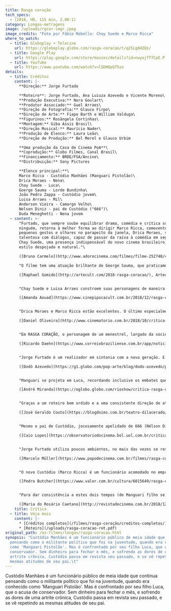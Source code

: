 ```yaml
---
title: Rasga coração
tech_specs:
  - (2018, HD, 115 min, 2.00:1)
category: Longas-metragens
image: /uploads/rgcor-imgr.jpeg
image_credits: "Foto por Fábio Rebello: Chay Suede e Marco Ricca"
where_to_watch:
  - title: Globoplay + Telecine
    url: https://globoplay.globo.com/rasga-coracao/t/q2SLg6HZQs/
  - title: Google Play
    url: https://play.google.com/store/movies/details?id=nwyojfTfCpE.P
  - title: YouTube
    url: https://www.youtube.com/watch?v=lSDH6pQf5zo
details:
  - title: Créditos
    content: |-
      **Direção:** Jorge Furtado

      **Roteiro**: Jorge Furtado, Ana Luiuza Azevedo e Vicente Moreno\
      **Produção Executiva:** Nora Goulart\
      **Produtor Associado:** Guel Arraes\
      **Direção de Fotografia:** Glauco Firpo\
      **Direção de Arte:** Fiapo Barth e William Valduga\
      **Figurinos:** Rosângela Cortinhas\
      **Montagem:** Giba Assis Brasil\
      **Direção Musical:** Maurício Nader\
      **Produção de Elenco:** Laura Leão\
      **Direção de Produção:** Bel Merel e Glauco Urbim

      **Uma produção da Casa de Cinema PoA**\
      **Coprodução:** Globo Filmes, Canal Brasil\
      **Financiamento:** BRDE/FSA/Ancine\
      **Distribuição:** Sony Pictures

      **Elenco principal:**\
      Marco Ricca - Custódio Manhães (Manguari Pistolão)\
      Drica Moraes - Nena\
      Chay Suede - Luca\
      Goerge Sauma - Lorde Bundinha\
      João Pedro Zappa - Custódio jovem\
      Luisa Arraes - Mil\
      Anderson Vieira - Camargo Velho\
      Nelson Diniz - pai de Custódio ("666")\
      Duda Meneghetti - Nena jovem
  - content: >-
      "Furtado, que sempre soube equilibrar drama, comédia e crítica social como
      ninguém, retorna à melhor forma ao dirigir Marco Ricca, comovente em seus
      pequenos gestos e olhares no parapeito da janela, Drica Moraes, sempre tão
      talentosa com diálogos, capaz de passar da raiva à comédia em segundos, e
      Chay Suede, uma presença indispensável do novo cinema brasileiro, de
      estilo despojado e natural."\

      ([Bruno Carmelo](http://www.adorocinema.com/filmes/filme-252748/criticas-adorocinema/), Adoro Cinema, 26/10/2018)\

      "O filme tem uma atuação brilhante de George Sauma, que praticamente rouba a cena interpretando 'Lorde Bundinha', o amigo desvairado do personagem principal. Trata-se de um personagem riquíssimo e Sauma consegue nos divertir em várias cenas com suas falas e situações."\

      ([Raphael Gomide](http://artecult.com/2018-rasga-coracao/), Artecult, 06/12/2018)


      "Chay Suede e Luisa Arraes constroem suas personagens de maneira intensa e envolvente, em especial em cenas onde a carga emocional é grande, como na cena da expulsão."\

      ([Amanda Aouad](https://www.cinepipocacult.com.br/2018/12/rasga-coracao.html), CinePipocaCult, 06/12/2018)


      "Drica Moraes e Marco Ricca estão excelentes. O último especialmente, carrega em seu corpo tenso e seu rosto cansado quase todo o conflito de gerações do longa, como um homem preso entre o medo de se tornar o pai e a incompreensão das ações do filho - sua performance na explosão final de Custódio é catártica e impecável."\

      ([Daniel Oliveira](http://www.cinematorio.com.br/2018/10/critica-rasga-coracao-jorge-furtado-marco-ricca-chay-suede-drica-moraes/), Cinematório, 26/10/2018)


      "Em RASGA CORAÇÃO, o personagem de um menestrel, largado da sociedade e errante entre noitadas de abuso, praticamente sintetiza o papel de Oduvaldo e Nelson, numa conjuntura atual em que há espaço para prisões abusivas; violão na mão, o personagem diz: 'Eu não sou juiz, eu sou artista'."\

      ([Ricardo Daehn](https://www.correiobraziliense.com.br/app/noticia/diversao-e-arte/2018/12/06/interna_diversao_arte,723500/tematicas-sociais-sao-destaque-em-estreias-nacionais.shtml), Correio Braziliense, 06/12/2018)


      "Jorge Furtado é um realizador em sintonia com a nova geração. E faz duas adaptações no texto que dão ao filme um escopo maior e mais atualizado. Em 1972, três amigos são presos pelo regime militar. Um é negro e pobre, não tem 'contatos importantes na família'. Dos três, será o único a permanecer preso. Em 2013, ano em Rafael Braga, negro, foi o único preso político que permaneceu na cadeia, enquanto outros militantes brancos foram soltos, uma ocupação na escola coloca em risco apenas a matrícula da aluna negra."\

      ([Dodô Azevedo](https://g1.globo.com/pop-arte/blog/dodo-azevedo/post/2018/12/06/quem-e-voce-no-mundo.ghtml), blog G1, 06/12/2018)


      "Manguari se projeta em Luca, recordando inclusive os embates que tinha com seu próprio pai, mas os sonhos da nova juventude se transfiguram nas frustrações - políticas, sexuais ou comportamentais - da antiga. O único elemento que se mantém inabalável é o racismo, expresso em como negros são diferenciados no passado e no presente. Assim, RASGA CORAÇÃO segue bem a obra de Jorge Furtado, um diretor que busca um cinema ao mesmo tempo popular e cheio de elementos que ajudam a pensar o Brasil."\

      ([André Miranda](https://oglobo.globo.com/rioshow/critica-rasga-coracao-23282941), O Globo, 06/12/2018)


      "Graças a um roteiro bem urdido e a uma consistente direção de atores, mantém-se o dilaceramento dramático central da peça de Vianinha, atualizado para a fissura entre uma esquerda marxista mais convencional, sindical e partidária, e a emergência de demandas identitárias, ou das chamadas minorias, nem sempre contempladas pelos velhos partidos e organizações."\

      ([José Geraldo Couto](https://blogdoims.com.br/teatro-dilacerado/), blog IMS, 07/12/2018)


      "Mesmo o pai de Custódio, jocosamente apelidado de 666 (Nélson Diniz) e inicialmente contrastado como um sujeito muito mais ríspido que o filho em suas funções paternas, mostra uma compreensão inesperada a certo ponto, como se reconhecesse sua rispidez como uma obrigação sem sentido. Neste caso, a tipificação das personagens ajuda também a universalizar os sentidos do enredo com mais eficiência."\

      ([Caio Lopes](https://observatoriodocinema.bol.uol.com.br/criticas/criticas-de-filmes/2018/12/critica-rasga-coracao), Observatório do Cinema, 06/12/2018)


      "Jorge Furtado utiliza poucos ambientes, no mais das vezes se restringindo ao apartamento da família. Mesmo assim, cria um filme vibrante, de constante movimento, em que as vicissitudes dos relacionamentos, as turbulências internas e as dores redivivas do ontem reverberam, mesclando-se à nostalgia, insuficiente para mostrar o caráter cíclico aos então desorientados do enredo."\

      ([Marcelo Müller](https://www.papodecinema.com.br/filmes/rasga-coracao), Papo de Cinema, 16/11/2018)


      "O novo Custódio (Marco Ricca) é um funcionário acomodado no emprego que no passado lutou contra a ditadura. O novo Luca (Chay Suede) é um jovem vegano que usa saia e desiste da medicina. A proposta de Vianinha é atualizada no conteúdo, mas não na forma. Furtado mantém os planos de memória que provocam uma reflexão sobre papéis familiares e repetição, como numa versão dramática de 'Como Nossos Pais', de Belchior."\

      ([Pedro Butcher](https://www.valor.com.br/cultura/6015649/rasga-coracao), Valor Econômico, 07/12/2018)


      "Para dar consistência a estes dois tempos (de Manguari filho se desentendendo com o pai, e de Manguari pai se desentendendo com o filho Luca), Jorge Furtado trabalhará flashbacks (muito bem valorizados pela excelente montagem de Giba Assis Brasil), que só se tornarão familiares ao espectador depois de algum tempo. Ao intercalar fragmentos de vários momentos da vida de Manguari, o filme atravessará quatro intensas décadas da vida política brasileira."\

      ([Maria do Rosário Caetano](http://revistadecinema.com.br/2018/12/jorge-furtado-volta-a-ficcao-com-rasga-coracao/), Revista de Cinema, 06/12/2018)
    title: Crítica
  - title: Veja mais
    content: |-
      * [Créditos completos](/filmes/rasga-coração/creditos-completos/)
      * [R﻿oteiro](/uploads/rasga-coracao-rot.pdf)
original_path: /os-filmes/longas/rasga-coracao.html
synopsis: "Custódio Manhães é um funcionário público de meia idade que continua
  pensando como o militante político que foi na juventude, quando era conhecido
  como 'Manguari Pistolão'. Mas é confrontado por seu filho Luca, que o acusa de
  conservador. Sem dinheiro para fechar o mês, e sofrendo as dores de uma
  artrite crônica, Custódio passa em revista seu passado, e se vê repetindo as
  mesmas atitudes de seu pai.\t"
---
```

Custódio Manhães é um funcionário público de meia idade que continua pensando como o militante político que foi na juventude, quando era conhecido como 'Manguari Pistolão'. Mas é confrontado por seu filho Luca, que o acusa de conservador. Sem dinheiro para fechar o mês, e sofrendo as dores de uma artrite crônica, Custódio passa em revista seu passado, e se vê repetindo as mesmas atitudes de seu pai.